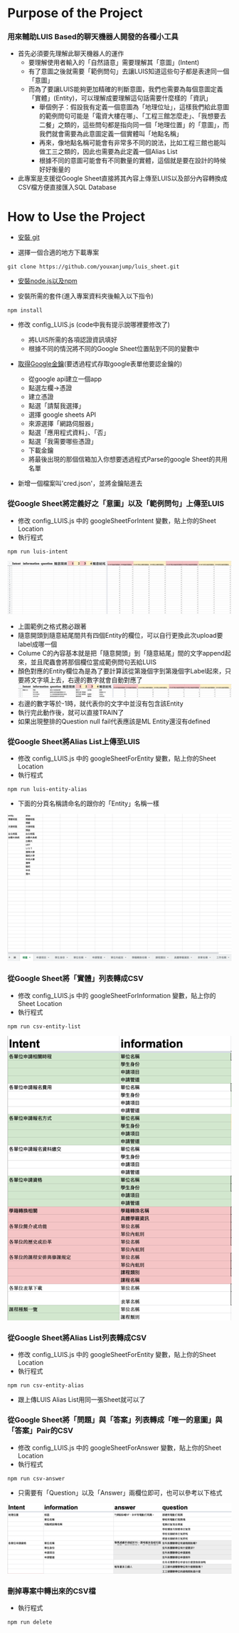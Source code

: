 # Purpose of the Project
### 用來輔助LUIS Based的聊天機器人開發的各種小工具
- 首先必須要先理解此聊天機器人的運作
	- 要理解使用者輸入的「自然語意」需要理解其「意圖」(Intent)
	- 有了意圖之後就需要「範例問句」去讓LUIS知道這些句子都是表達同一個「意圖」
	- 而為了要讓LUIS能夠更加精確的判斷意圖，我們也需要為每個意圖定義「實體」(Entity)，可以理解成要理解這句話需要什麼樣的「資訊」
		- 舉個例子：假設我有定義一個意圖為「地理位址」，這樣我們給此意圖的範例問句可能是「電資大樓在哪」、「工程三館怎麼走」、「我想要去二餐」之類的，這些問句都是指向同一個「地理位置」的「意圖」，而我們就會需要為此意圖定義一個實體叫「地點名稱」
		- 再來，像地點名稱可能會有非常多不同的說法，比如工程三館也能叫做工三之類的，因此也需要為此定義一個Alias List
		- 根據不同的意圖可能會有不同數量的實體，這個就是要在設計的時候好好衡量的
- 此專案是支援從Google Sheet直接將其內容上傳至LUIS以及部分內容轉換成CSV檔方便直接匯入SQL Database
# How to Use the Project
- [安裝 git](https://git-scm.com/book/zh-tw/v2/開始-Git-安裝教學)

- 選擇一個合適的地方下載專案
```shell
git clone https://github.com/youxanjump/luis_sheet.git
```

- [安裝node.js以及npm](https://sasacode.wordpress.com/2018/05/18/nodejs-npm-入門-在windows上安裝/)

- 安裝所需的套件(進入專案資料夾後輸入以下指令)
```shell
npm install
```

- 修改 config_LUIS.js (code中我有提示說哪裡要修改了)
	- 將LUIS所需的各項認證資訊填好
	- 根據不同的情況將不同的Google Sheet位置貼到不同的變數中

- [取得Google金鑰](https://console.developers.google.com)(要透過程式存取google表單他要認金鑰的)
  - 從google api建立一個app
  - 點選左欄->憑證
  - 建立憑證
  - 點選「請幫我選擇」
  - 選擇 google sheets API
  - 來源選擇「網路伺服器」
  - 點選「應用程式資料」、「否」
  - 點選「我需要哪些憑證」
  - 下載金鑰
  - 將最後出現的那個信箱加入你想要透過程式Parse的google Sheet的共用名單

- 新增一個檔案叫'cred.json'，並將金鑰貼進去

### 從Google Sheet將定義好之「意圖」以及「範例問句」上傳至LUIS
- 修改 config_LUIS.js 中的 googleSheetForIntent 變數，貼上你的Sheet Location
- 執行程式
 ```shell
 npm run luis-intent
```
![image](https://github.com/youxanjump/luis_sheet/blob/master/截圖%202021-04-17%20下午3.18.11.png)
- 上圖範例之格式務必跟著
- 隨意開頭到隨意結尾間共有四個Entity的欄位，可以自行更換此次upload要label成哪一個
- Colume C的內容基本就是把「隨意開頭」到「隨意結尾」間的文字append起來，並且爬蟲會將那個欄位當成範例問句丟給LUIS
- 顏色對應的Entity欄位為是為了要計算該從第幾個字到第幾個字Label起來，只要將文字填上去，右邊的數字就會自動對應了
![image](https://github.com/youxanjump/luis_sheet/blob/master/截圖%202021-04-17%20下午3.30.09.png)
- 右邊的數字等於-1時，就代表你的文字中並沒有包含該Entity
- 執行完此動作後，就可以直接TRAIN了
- 如果出現整排的Question null fail代表應該是ML Entity還沒有defined

### 從Google Sheet將Alias List上傳至LUIS
- 修改 config_LUIS.js 中的 googleSheetForEntity 變數，貼上你的Sheet Location
- 執行程式
 ```shell
 npm run luis-entity-alias
```
- 下面的分頁名稱請命名的跟你的「Entity」名稱一樣

![image](https://github.com/youxanjump/luis_sheet/blob/master/截圖%202021-02-23%20下午10.40.27.png)

### 從Google Sheet將「實體」列表轉成CSV
- 修改 config_LUIS.js 中的 googleSheetForInformation 變數，貼上你的Sheet Location
- 執行程式
 ```shell
 npm run csv-entity-list
```
![image](https://github.com/youxanjump/luis_sheet/blob/master/截圖%202021-02-23%20下午10.39.49.png)

### 從Google Sheet將Alias List列表轉成CSV
- 修改 config_LUIS.js 中的 googleSheetForEntity 變數，貼上你的Sheet Location
- 執行程式
 ```shell
 npm run csv-entity-alias
```
- 跟上傳LUIS Alias List用同一張Sheet就可以了

### 從Google Sheet將「問題」與「答案」列表轉成「唯一的意圖」與「答案」Pair的CSV
- 修改 config_LUIS.js 中的 googleSheetForAnswer 變數，貼上你的Sheet Location
- 執行程式
 ```shell
 npm run csv-answer
```
- 只需要有「Question」以及「Answer」兩欄位即可，也可以參考以下格式

![image](https://github.com/youxanjump/luis_sheet/blob/master/截圖%202021-02-23%20下午10.38.55.png)

### 刪掉專案中轉出來的CSV檔
- 執行程式
 ```shell
 npm run delete
```
